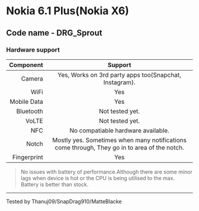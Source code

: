 # Nokia 6.1 Plus(Nokia X6)
## Code name - DRG_Sprout
### Hardware support

Component      | Support
---------------:|:--------------------------------------------------------------------------------------------: |
Camera         | Yes, Works on 3rd party apps too(Snapchat, Instagram).                                         |
WiFi           | Yes                                                                                            |
Mobile Data    | Yes                                                                                            |
Bluetooth      | Not tested yet.                                                                                |
VoLTE          | Not tested yet.                                                                                |
NFC            | No compatiable hardware available.                                                             |
Notch          | Mostly yes. Sometimes when many notifications come through, They go in to area of the notch.   |
Fingerprint    | Yes                                                                                            |
>No issues with battery of performance.Although there are some minor lags when device is hot or the CPU is being utilised to the max. Battery is better than stock.
---------------------------------------------------------------------------------------------------------------------------
Tested by Thanuj09/SnapDrag910/MatteBlacke

